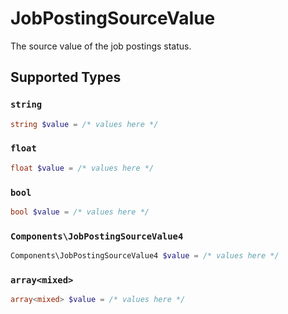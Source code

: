 # JobPostingSourceValue

The source value of the job postings status.


## Supported Types

### `string`

```php
string $value = /* values here */
```

### `float`

```php
float $value = /* values here */
```

### `bool`

```php
bool $value = /* values here */
```

### `Components\JobPostingSourceValue4`

```php
Components\JobPostingSourceValue4 $value = /* values here */
```

### `array<mixed>`

```php
array<mixed> $value = /* values here */
```

